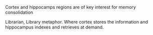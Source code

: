 Cortex and hippocamps regions are of key interest for memory consolidation

Librarian, Library metaphor. Where cortex stores the information and hippocampus indexes and retrieves at demand.

